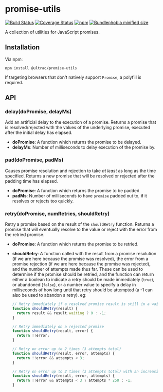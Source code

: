 
promise-utils
=============

[![Build Status](https://github.com/ultraq/promise-utils/actions/workflows/build.yml/badge.svg)](https://github.com/ultraq/promise-utils/actions)
[![Coverage Status](https://coveralls.io/repos/github/ultraq/promise-utils/badge.svg?branch=main)](https://coveralls.io/github/ultraq/promise-utils?branch=main)
[![npm](https://img.shields.io/npm/v/@ultraq/promise-utils.svg?maxAge=3600)](https://www.npmjs.com/package/@ultraq/promise-utils)
[![Bundlephobia minified size](https://img.shields.io/bundlephobia/min/@ultraq/promise-utils)](https://bundlephobia.com/result?p=@ultraq/promise-utils)

A collection of utilities for JavaScript promises.


Installation
------------

Via npm:

```
npm install @ultraq/promise-utils
```

If targeting browsers that don't natively support `Promise`, a polyfill is
required.


API
---

### delay(doPromise, delayMs)

Add an artificial delay to the execution of a promise.  Returns a promise that
is resolved/rejected with the values of the underlying promise, executed after
the initial delay has elapsed.

 - **doPromise**: A function which returns the promise to be delayed.
 - **delayMs**: Number of milliseconds to delay execution of the promise by.

### pad(doPromise, padMs)

Causes promise resolution and rejection to take *at least* as long as the time
specified.  Returns a new promise that will be resolved or rejected after the
padding time has elapsed.

 - **doPromise**: A function which returns the promise to be padded.
 - **padMs**: Number of milliseconds to have `promise` padded out to, if it
   resolves or rejects too quickly.

### retry(doPromise, numRetries, shouldRetry)

Retry a promise based on the result of the `shouldRetry` function.  Returns a
promise that will eventually resolve to the value or reject with the error from
the retried promise.

 - **doPromise**: A function which returns the promise to be retried.
 - **shouldRetry**: A function called with the result from a promise resolution
   (if we are here because the promise was resolved), the error from a promise
   rejection (if we are here because the promise was rejected), and the number
   of attempts made thus far.  These can be used to determine if the promise
   should be retried, and the function can return either a boolean to indicate a
   retry should be made immediately (`true`), or abandoned (`false`), or a
   number value to specify a delay in milliseconds of how long until that retry
   should be attempted (a -1 can also be used to abandon a retry).  eg:

   ```javascript
   // Retry immediately if a resolved promise result is still in a waiting state
   function shouldRetry(result) {
     return result && result.waiting ? 0 : -1;
   }

   // Retry immediately on a rejected promise
   function shouldRetry(result, error) {
     return !!error;
   }

   // Retry on error up to 2 times (3 attempts total)
   function shouldRetry(result, error, attempts) {
     return !!error && attempts < 3;
   }

   // Retry on error up to 2 times (3 attempts total) with an increasing delay between attempts
   function shouldRetry(result, error, attempts) {
     return !!error && attempts < 3 ? attempts * 250 : -1;
   }
   ```
